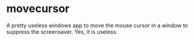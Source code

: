 # movecursor
A pretty useless windows app to move the mouse cursor in a window to suppress the screensaver. Yes, it is useless.
